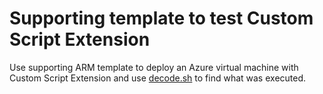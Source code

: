 # Supporting template to test Custom Script Extension
Use supporting ARM template to deploy an Azure virtual machine with Custom Script Extension and use [decode.sh]() to find what was executed.